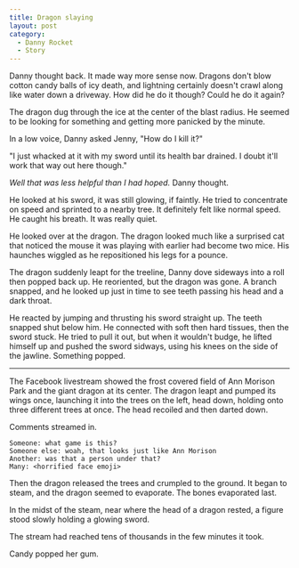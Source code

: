 ```yaml
---
title: Dragon slaying
layout: post
category:
  - Danny Rocket
  - Story
---
```

Danny thought back. It made way more sense now. Dragons don't blow cotton candy balls of icy death, and lightning certainly doesn't crawl along like water down a driveway. How did he do it though? Could he do it again?

The dragon dug through the ice at the center of the blast radius. He seemed to be looking for something and getting more panicked by the minute.

<!-- more -->

In a low voice, Danny asked Jenny, "How do I kill it?"

"I just whacked at it with my sword until its health bar drained. I doubt it'll work that way out here though."

_Well that was less helpful than I had hoped._ Danny thought.

He looked at his sword, it was still glowing, if faintly. He tried to concentrate on speed and sprinted to a nearby tree. It definitely felt like normal speed. He caught his breath. It was really quiet.

He looked over at the dragon. The dragon looked much like a surprised cat that noticed the mouse it was playing with earlier had become two mice. His haunches wiggled as he repositioned his legs for a pounce.

The dragon suddenly leapt for the treeline, Danny dove sideways into a roll then popped back up. He reoriented, but the dragon was gone. A branch snapped, and he looked up just in time to see teeth passing his head and a dark throat.

He reacted by jumping and thrusting his sword straight up. The teeth snapped shut below him. He connected with soft then hard tissues, then the sword stuck. He tried to pull it out, but when it wouldn't budge, he lifted himself up and pushed the sword sidways, using his knees on the side of the jawline. Something popped.

* * *

The Facebook livestream showed the frost covered field of Ann Morison Park and the giant dragon at its center. The dragon leapt and pumped its wings once, launching it into the trees on the left, head down, holding onto three different trees at once. The head recoiled and then darted down.

Comments streamed in.

    Someone: what game is this?
    Someone else: woah, that looks just like Ann Morison
    Another: was that a person under that?
    Many: <horrified face emoji>
    

Then the dragon released the trees and crumpled to the ground. It began to steam, and the dragon seemed to evaporate. The bones evaporated last.

In the midst of the steam, near where the head of a dragon rested, a figure stood slowly holding a glowing sword.

The stream had reached tens of thousands in the few minutes it took.

Candy popped her gum.